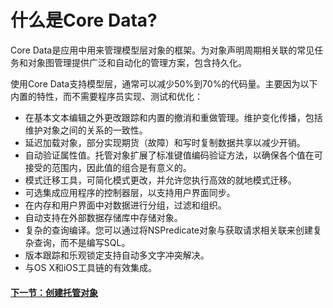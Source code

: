 # 什么是Core Data?
Core Data是应用中用来管理模型层对象的框架。为对象声明周期相关联的常见任务和对象图管理提供广泛和自动化的管理方案，包含持久化。

使用Core Data支持模型层，通常可以减少50%到70%的代码量。主要因为以下内置的特性，而不需要程序员实现、测试和优化：
* 在基本文本编辑之外更改跟踪和内置的撤消和重做管理。维护变化传播，包括维护对象之间的关系的一致性。
* 延迟加载对象，部分实现期货（故障）和写时复制数据共享以减少开销。
* 自动验证属性值。托管对象扩展了标准键值编码验证方法，以确保各个值在可接受的范围内，因此值的组合是有意义的。
* 模式迁移工具，可简化模式更改，并允许您执行高效的就地模式迁移。
* 可选集成应用程序的控制器层，以支持用户界面同步。
* 在内存和用户界面中对数据进行分组，过滤和组织。
* 自动支持在外部数据存储库中存储对象。
* 复杂的查询编译。您可以通过将NSPredicate对象与获取请求相关联来创建复杂查询，而不是编写SQL。
* 版本跟踪和乐观锁定支持自动多文字冲突解决。
* 与OS X和iOS工具链的有效集成。


#### [下一节：创建托管对象](Storage/CoreData/官方文档翻译/创建托管对象模型.md)